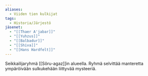 ```yaml
---
aliases:
  - Viiden tien kulkijat
tags:
  - Historia/Järjestö
jäsenet:
  - "[[Thaer A'jabar]]"
  - "[[Yuhzus]]"
  - "[[Balbadur]]"
  - "[[Shiva]]"
  - "[[Hans Hardfelt]]"
---
```

Seikkailijaryhmä [[Sôru-agaz]]in alueella. Ryhmä selvittää manteretta ympäröivään sulkukehään liittyvää mysteeriä.

